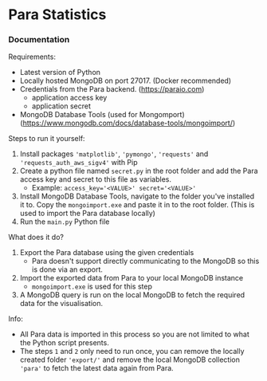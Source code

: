 # Para Statistics

### Documentation
Requirements:
- Latest version of Python
- Locally hosted MongoDB on port 27017. (Docker recommended)
- Credentials from the Para backend. (https://paraio.com)
    - application access key
    - application secret
- MongoDB Database Tools (used for Mongomport) (https://www.mongodb.com/docs/database-tools/mongoimport/)

Steps to run it yourself:
1. Install packages `'matplotlib'`, `'pymongo'`, `'requests'` and `'requests_auth_aws_sigv4'` with Pip
1. Create a python file named `secret.py` in the root folder and add the Para access key and secret to this file as variables.
    - Example: `access_key='<VALUE>' secret='<VALUE>'`
1. Install MongoDB Database Tools, navigate to the folder you've installed it to. Copy the `mongoimport.exe` and paste it in to the root folder. (This is used to import the Para database locally)
1. Run the `main.py` Python file

What does it do?
1. Export the Para database using the given credentials
    - Para doesn't support directly communicating to the MongoDB so this is done via an export.
1. Import the exported data from Para to your local MongoDB instance
    - `mongoimport.exe` is used for this step
1. A MongoDB query is run on the local MongoDB to fetch the required data for the visualisation.

Info:
- All Para data is imported in this process so you are not limited to what the Python script presents.
- The steps `1` and `2` only need to run once, you can remove the locally created folder `'export/'` and remove the local MongoDB collection `'para'` to fetch the latest data again from Para.
